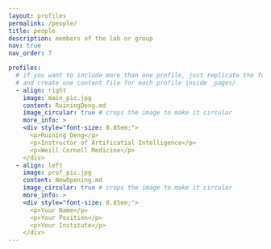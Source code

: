 ```yaml
---
layout: profiles
permalink: /people/
title: people
description: members of the lab or group
nav: true
nav_order: 7

profiles:
  # if you want to include more than one profile, just replicate the following block
  # and create one content file for each profile inside _pages/
  - align: right
    image: main_pic.jpg
    content: RuiningDeng.md
    image_circular: true # crops the image to make it circular
    more_info: >
    <div style="font-size: 0.85em;">
      <p>Ruining Deng</p>
      <p>Instructor of Artificatial Intelligence</p>
      <p>Weill Cornell Medicine</p>
    </div>
  - align: left
    image: prof_pic.jpg
    content: NewOpening.md
    image_circular: true # crops the image to make it circular
    more_info: >
    <div style="font-size: 0.85em;">
      <p>Your Name</p>
      <p>Your Position</p>
      <p>Your Institute</p>
    </div>
---
```

